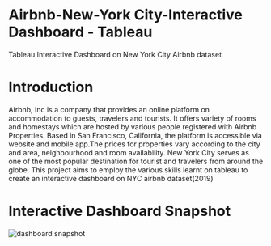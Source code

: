 # Airbnb-New-York City-Interactive Dashboard - Tableau
Tableau Interactive Dashboard on New York City Airbnb dataset

# Introduction

Airbnb, Inc is a company that provides an online platform on accommodation to guests, travelers and tourists. It offers variety of rooms and homestays which are hosted by various people registered with Airbnb Properties. Based in San Francisco, California, the platform is accessible via website and mobile app.The prices for properties vary according to the city and area, neighbourhood and room availability. New York City serves as one of the most popular destination for tourist and travelers from around the globe. This project aims to employ the various skills learnt on tableau to create an interactive dashboard on NYC airbnb dataset(2019)

# Interactive Dashboard Snapshot
![dashboard snapshot](https://github.com/cwiredu1/Airbnb-New-York-_-Tableau-Dashboard/assets/121901813/1a7a8cc8-0799-40fb-9de9-f0018a5b64a9)

